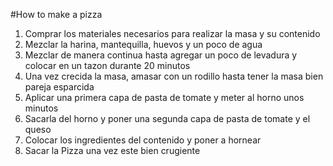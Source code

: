 #How to make a pizza

1. Comprar los materiales necesarios para realizar la masa y su contenido
2. Mezclar la harina, mantequilla, huevos y un poco de agua
3. Mezclar de manera continua hasta agregar un poco de levadura y colocar en un tazon durante 20 minutos
4. Una vez crecida la masa, amasar con un rodillo hasta tener la masa bien pareja esparcida
5. Aplicar una primera capa de pasta de tomate y meter al horno unos minutos
6. Sacarla del horno y poner una segunda capa de pasta de tomate y el queso
7. Colocar los ingredientes del contenido y poner a hornear
8. Sacar la Pizza una vez este bien crugiente